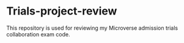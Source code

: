 # Trials-project-review
This repository is used for reviewing my Microverse admission trials collaboration exam code.
